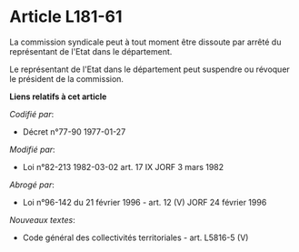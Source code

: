 # Article L181-61

La commission syndicale peut à tout moment être dissoute par arrêté du représentant de l'Etat dans le département.

Le représentant de l'Etat dans le département peut suspendre ou révoquer le président de la commission.

**Liens relatifs à cet article**

_Codifié par_:

  - Décret n°77-90 1977-01-27

_Modifié par_:

  - Loi n°82-213 1982-03-02 art. 17 IX JORF 3 mars 1982

_Abrogé par_:

  - Loi n°96-142 du 21 février 1996 - art. 12 (V) JORF 24 février 1996

_Nouveaux textes_:

  - Code général des collectivités territoriales - art. L5816-5 (V)
